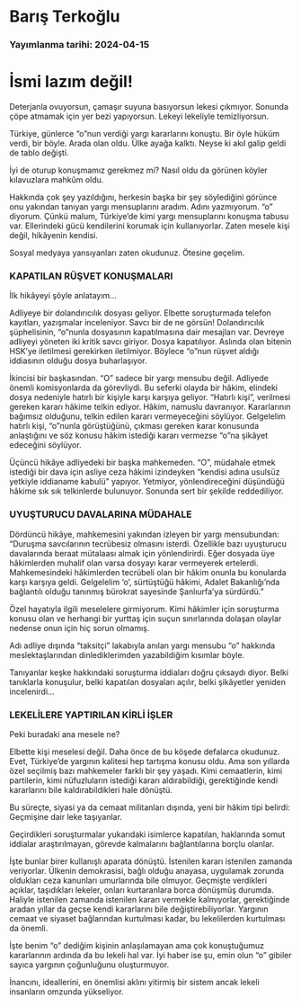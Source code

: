 # Barış Terkoğlu

### Yayımlanma tarihi: 2024-04-15

# İsmi lazım değil!

Deterjanla ovuyorsun, çamaşır suyuna basıyorsun lekesi çıkmıyor. Sonunda çöpe atmamak için yer bezi yapıyorsun. Lekeyi lekeliyle temizliyorsun.

Türkiye, günlerce “o”nun verdiği yargı kararlarını konuştu. Bir öyle hüküm verdi, bir böyle. Arada olan oldu. Ülke ayağa kalktı. Neyse ki akıl galip geldi de tablo değişti.

İyi de oturup konuşmamız gerekmez mi? Nasıl oldu da görünen köyler kılavuzlara mahkûm oldu.

Hakkında çok şey yazıldığını, herkesin başka bir şey söylediğini görünce onu yakından tanıyan yargı mensuplarını aradım. Adını yazmıyorum. “o” diyorum. Çünkü malum, Türkiye’de kimi yargı mensuplarını konuşma tabusu var. Ellerindeki gücü kendilerini korumak için kullanıyorlar. Zaten mesele kişi değil, hikâyenin kendisi.

Sosyal medyaya yansıyanları zaten okudunuz. Ötesine geçelim.


### KAPATILAN RÜŞVET KONUŞMALARI

İlk hikâyeyi şöyle anlatayım...

Adliyeye bir dolandırıcılık dosyası geliyor. Elbette soruşturmada telefon kayıtları, yazışmalar inceleniyor. Savcı bir de ne görsün! Dolandırıcılık şüphelisinin, “o”nunla dosyasının kapatılmasına dair mesajları var. Devreye adliyeyi yöneten iki kritik savcı giriyor. Dosya kapatılıyor. Aslında olan bitenin HSK’ye iletilmesi gerekirken iletilmiyor. Böylece “o”nun rüşvet aldığı iddiasının olduğu dosya buharlaşıyor.

İkincisi bir başkasından. “O” sadece bir yargı mensubu değil. Adliyede önemli komisyonlarda da görevliydi. Bu seferki olayda bir hâkim, elindeki dosya nedeniyle hatırlı bir kişiyle karşı karşıya geliyor. “Hatırlı kişi”, verilmesi gereken kararı hâkime telkin ediyor. Hâkim, namuslu davranıyor. Kararlarının bağımsız olduğunu, telkin edilen kararı vermeyeceğini söylüyor. Gelgelelim hatırlı kişi, “o”nunla görüştüğünü, çıkması gereken karar konusunda anlaştığını ve söz konusu hâkim istediği kararı vermezse “o”na şikâyet edeceğini söylüyor.

Üçüncü hikâye adliyedeki bir başka mahkemeden. “O”, müdahale etmek istediği bir dava için asliye ceza hâkimi izindeyken “kendisi adına usulsüz yetkiyle iddianame kabulü” yapıyor. Yetmiyor, yönlendireceğini düşündüğü hâkime sık sık telkinlerde bulunuyor. Sonunda sert bir şekilde reddediliyor.


### UYUŞTURUCU DAVALARINA MÜDAHALE

Dördüncü hikâye, mahkemesini yakından izleyen bir yargı mensubundan: “Duruşma savcılarının tecrübesiz olmasını isterdi. Özellikle bazı uyuşturucu davalarında beraat mütalaası almak için yönlendirirdi. Eğer dosyada üye hâkimlerden muhalif olan varsa dosyayı karar vermeyerek ertelerdi. Mahkemesindeki hâkimlerden tecrübeli olan bir hâkim onunla bu konularda karşı karşıya geldi. Gelgelelim ‘o’, sürtüştüğü hâkimi, Adalet Bakanlığı’nda bağlantılı olduğu tanınmış bürokrat sayesinde Şanlıurfa’ya sürdürdü.”

Özel hayatıyla ilgili meselelere girmiyorum. Kimi hâkimler için soruşturma konusu olan ve herhangi bir yurttaş için suçun sınırlarında dolaşan olaylar nedense onun için hiç sorun olmamış.

Adı adliye dışında “taksitçi” lakabıyla anılan yargı mensubu “o” hakkında meslektaşlarından dinlediklerimden yazabildiğim kısımlar böyle.

Tanıyanlar keşke hakkındaki soruşturma iddiaları doğru çıksaydı diyor. Belki tanıklarla konuşulur, belki kapatılan dosyaları açılır, belki şikâyetler yeniden incelenirdi...


### LEKELİLERE YAPTIRILAN KİRLİ İŞLER

Peki buradaki ana mesele ne?

Elbette kişi meselesi değil. Daha önce de bu köşede defalarca okudunuz. Evet, Türkiye’de yargının kalitesi hep tartışma konusu oldu. Ama son yıllarda özel seçilmiş bazı mahkemeler farklı bir şey yaşadı. Kimi cemaatlerin, kimi partilerin, kimi nüfuzluların istediği kararı aldırabildiği, gerektiğinde kendi kararlarını bile kaldırabildikleri hale dönüştü.

Bu süreçte, siyasi ya da cemaat militanları dışında, yeni bir hâkim tipi belirdi: Geçmişine dair leke taşıyanlar.

Geçirdikleri soruşturmalar yukarıdaki isimlerce kapatılan, haklarında somut iddialar araştırılmayan, görevde kalmalarını bağlantılarına borçlu olanlar.

İşte bunlar birer kullanışlı aparata dönüştü. İstenilen kararı istenilen zamanda veriyorlar. Ülkenin demokrasisi, bağlı olduğu anayasa, uygulamak zorunda oldukları ceza kanunları umurlarında bile olmuyor. Geçmişte verdikleri açıklar, taşıdıkları lekeler, onları kurtaranlara borca dönüşmüş durumda. Haliyle istenilen zamanda istenilen kararı vermekle kalmıyorlar, gerektiğinde aradan yıllar da geçse kendi kararlarını bile değiştirebiliyorlar. Yargının cemaat ve siyaset bağlarından kurtulması kadar, bu lekelilerden kurtulması da önemli.

İşte benim “o” dediğim kişinin anlaşılamayan ama çok konuştuğumuz kararlarının ardında da bu lekeli hal var. İyi haber ise şu, emin olun “o” gibiler sayıca yargının çoğunluğunu oluşturmuyor.

İnancını, ideallerini, en önemlisi aklını yitirmiş bir sistem ancak lekeli insanların omzunda yükseliyor.

